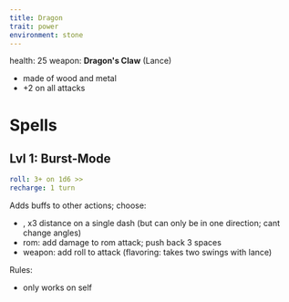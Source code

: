 ```yaml
---
title: Dragon
trait: power
environment: stone
---
```


health: 25
weapon: **Dragon's Claw** (Lance)
- made of wood and metal
- +2 on all attacks


# Spells

## Lvl 1: Burst-Mode
```yaml
roll: 3+ on 1d6 >>
recharge: 1 turn
```

Adds buffs to other actions; choose:

- , x3 distance on a single dash (but can only be in one direction; cant change angles)
- rom: add damage to rom attack; push back 3 spaces
- weapon: add roll to attack (flavoring: takes two swings with lance)

Rules:
- only works on self

<!-- originally i wanted the land threshold to increase to represent the user flailing and failing because of the extra power that's harder to control; but we already kinda get that with the init threshold, so might as well just make it a flavoring when the event actually happens than trying to build it in mechanically-->
<!-- 
## Lvl 2: Fire
```yaml
roll: 3+ on 1d6 >> x2
recharge: 3 turns
range: 4 paces
```

Breath a powerful stream fire towards anyone within 2 dashes

> think: cyclops from x-men, but with fire

- damage rollover can be spread across opponents
- drop as many "fire tiles" as you have rolls
    - each one deals +2 damage if stepped on
    - each tile has to be adjacent to the last
    - tiles last 2 rounds


## Lvl 3 (special): Guts-Mode
```yaml
roll: 6+ on 1d20 >>
charge: 1 turn
recharge: 1 day
```
[6+ on 1d20; 1 day recharge]

Recharge all spells

Then: Perform 10 actions in a row.

Rules:

- can only be used when health is 5 or fewer
- can be used in response to getting attacked (if resulting is health is 5 or fewer)

Nat 20: +2 actions (so, 12 total) -->